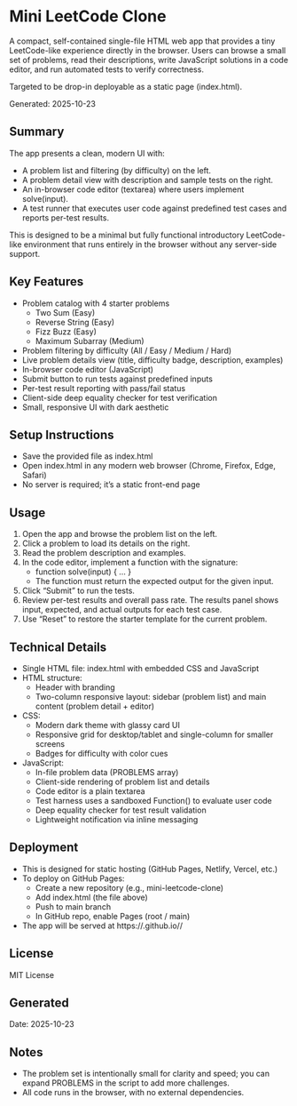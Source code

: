 # Mini LeetCode Clone

A compact, self-contained single-file HTML web app that provides a tiny LeetCode-like experience directly in the browser. Users can browse a small set of problems, read their descriptions, write JavaScript solutions in a code editor, and run automated tests to verify correctness.

Targeted to be drop-in deployable as a static page (index.html).

Generated: 2025-10-23

## Summary

The app presents a clean, modern UI with:
- A problem list and filtering (by difficulty) on the left.
- A problem detail view with description and sample tests on the right.
- An in-browser code editor (textarea) where users implement solve(input).
- A test runner that executes user code against predefined test cases and reports per-test results.

This is designed to be a minimal but fully functional introductory LeetCode-like environment that runs entirely in the browser without any server-side support.

## Key Features

- Problem catalog with 4 starter problems
  - Two Sum (Easy)
  - Reverse String (Easy)
  - Fizz Buzz (Easy)
  - Maximum Subarray (Medium)
- Problem filtering by difficulty (All / Easy / Medium / Hard)
- Live problem details view (title, difficulty badge, description, examples)
- In-browser code editor (JavaScript)
- Submit button to run tests against predefined inputs
- Per-test result reporting with pass/fail status
- Client-side deep equality checker for test verification
- Small, responsive UI with dark aesthetic

## Setup Instructions

- Save the provided file as index.html
- Open index.html in any modern web browser (Chrome, Firefox, Edge, Safari)
- No server is required; it’s a static front-end page

## Usage

1. Open the app and browse the problem list on the left.
2. Click a problem to load its details on the right.
3. Read the problem description and examples.
4. In the code editor, implement a function with the signature:
   - function solve(input) { ... }
   - The function must return the expected output for the given input.
5. Click “Submit” to run the tests.
6. Review per-test results and overall pass rate. The results panel shows input, expected, and actual outputs for each test case.
7. Use “Reset” to restore the starter template for the current problem.

## Technical Details

- Single HTML file: index.html with embedded CSS and JavaScript
- HTML structure:
  - Header with branding
  - Two-column responsive layout: sidebar (problem list) and main content (problem detail + editor)
- CSS:
  - Modern dark theme with glassy card UI
  - Responsive grid for desktop/tablet and single-column for smaller screens
  - Badges for difficulty with color cues
- JavaScript:
  - In-file problem data (PROBLEMS array)
  - Client-side rendering of problem list and details
  - Code editor is a plain textarea
  - Test harness uses a sandboxed Function() to evaluate user code
  - Deep equality checker for test result validation
  - Lightweight notification via inline messaging

## Deployment

- This is designed for static hosting (GitHub Pages, Netlify, Vercel, etc.)
- To deploy on GitHub Pages:
  - Create a new repository (e.g., mini-leetcode-clone)
  - Add index.html (the file above)
  - Push to main branch
  - In GitHub repo, enable Pages (root / main)
- The app will be served at https://<your-username>.github.io/<repo-name>/

## License

MIT License

## Generated

Date: 2025-10-23

## Notes

- The problem set is intentionally small for clarity and speed; you can expand PROBLEMS in the script to add more challenges.
- All code runs in the browser, with no external dependencies.
